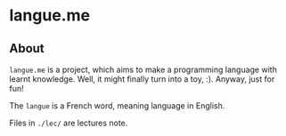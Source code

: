 # langue.me
## About
```langue.me``` is a project, which aims to make a programming language with learnt knowledge. Well, it might finally turn into a toy, :). Anyway, just for fun!

The ```langue``` is a French word, meaning language in English. 

Files in ```./lec/``` are lectures note.

